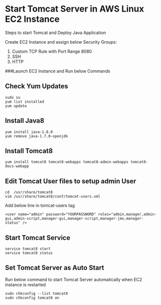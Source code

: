 # Start Tomcat Server in AWS Linux EC2 Instance
Steps to start Tomcat and Deploy Java Application

Create EC2 Instance and assign below Security Groups:
1) Custom TCP Rule with Port Range 8080
2) SSH
3) HTTP

###Launch EC2 Instance and Run below Commands

## Check Yum Updates
```
sudo su
yum list installed
yum update
```

## Install Java8
```
yum install java-1.8.0
yum remove java-1.7.0-openjdk
```

## Install Tomcat8
```
yum install tomcat8 tomcat8-webapps tomcat8-admin-webapps tomcat8-docs-webapp
```

## Edit Tomcat User files to setup admin User
```
cd  /usr/share/tomcat8
vim /usr/share/tomcat8/conf/tomcat-users.xml
```
Add below line in tomcat-users tag
```
<user name="admin" password="YOURPASSWORD" roles="admin,manager,admin-gui,admin-script,manager-gui,manager-script,manager-jmx,manager-status" />
```

## Start Tomcat Service
```
service tomcat8 start
service tomcat8 status
```

## Set Tomcat Server as Auto Start
Run below command to start Tomcat Server automatically when EC2 instance is restarted
```
sudo chkconfig --list tomcat8
sudo chkconfig tomcat8 on
```
